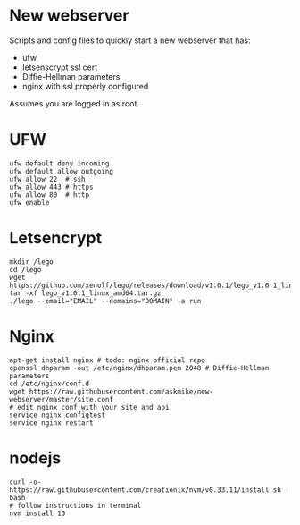# New webserver

Scripts and config files to quickly start a new webserver that has:

- ufw
- letsenscrypt ssl cert
- Diffie-Hellman parameters
- nginx with ssl properly configured

Assumes you are logged in as root.

# UFW

    ufw default deny incoming
    ufw default allow outgoing
    ufw allow 22  # ssh
    ufw allow 443 # https
    ufw allow 80  # http
    ufw enable

# Letsencrypt

    mkdir /lego
    cd /lego
    wget https://github.com/xenolf/lego/releases/download/v1.0.1/lego_v1.0.1_linux_amd64.tar.gz
    tar -xf lego_v1.0.1_linux_amd64.tar.gz
    ./lego --email="EMAIL" --domains="DOMAIN" -a run

# Nginx

    apt-get install nginx # todo: nginx official repo
    openssl dhparam -out /etc/nginx/dhparam.pem 2048 # Diffie-Hellman parameters
    cd /etc/nginx/conf.d
    wget https://raw.githubusercontent.com/askmike/new-webserver/master/site.conf
    # edit nginx conf with your site and api
    service nginx configtest
    service nginx restart
    

# nodejs

    curl -o- https://raw.githubusercontent.com/creationix/nvm/v0.33.11/install.sh | bash
    # follow instructions in terminal
    nvm install 10

